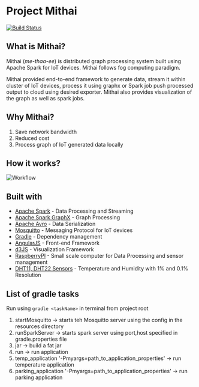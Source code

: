 # Project Mithai

[![Build Status](https://travis-ci.com/kaustubh-walokar/mithai.svg?token=Yu4haBFCKfHia5eAMyZo&branch=master)](https://travis-ci.com/kaustubh-walokar/mithai)

## What is Mithai?

Mithai (_me-thaa-ee_) is distributed graph processing system built using Apache Spark for IoT devices. Mithai follows fog computing paradigm. 

Mithai provided end-to-end framework to generate data, stream it within cluster of IoT devices, process it using graphx or Spark job push processed output to cloud using desired exporter. Mithai also provides visualization of the graph as well as spark jobs.

## Why Mithai?

1. Save network bandwidth
2. Reduced cost
3. Process graph of IoT generated data locally

## How it works?

![Workflow](./docs/images/workflow.png "Workflow")

## Built with

* [Apache Spark](http://spark.apache.org/) - Data Processing and Streaming
* [Apache Spark GraphX](http://spark.apache.org/graphx/) - Graph Processing 
* [Apache Avro](https://avro.apache.org/) - Data Serialization
* [Mosquitto](https://mosquitto.org/) - Messaging Protocol for IoT devices
* [Gradle](https://gradle.org/) - Dependency management
* [AngularJS](https://angularjs.org/) - Front-end Framework
* [d3JS](https://d3js.org/) - Visualization Framework
* [RaspberryPI](https://www.raspberrypi.org/) - Small scale computer for Data Processing and sensor management
* [DHT11, DHT22 Sensors](https://www.adafruit.com/product/386) - Temperature and Humidity with 1% and 0.1% Resolution

## List of gradle tasks

Run using ``` gradle <taskName> ``` in terminal from project root
 1. startMosquitto -> starts teh Mosquitto server using the config in the resources directory
 2. runSparkServer -> starts spark server using port,host specified in gradle.properties file
 3. jar -> build a fat jar
 4. run -> run application
 5. temp_application '-Pmyargs=path_to_application_properties' -> run temperature application
 6. parking_application '-Pmyargs=path_to_application_properties' -> run parking application
